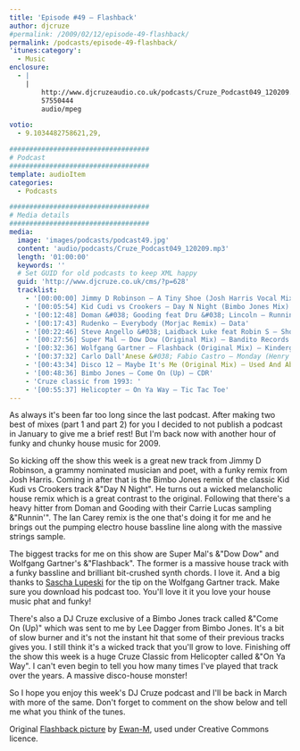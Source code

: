 ```yaml
---
title: 'Episode #49 – Flashback'
author: djcruze
#permalink: /2009/02/12/episode-49-flashback/
permalink: /podcasts/episode-49-flashback/
'itunes:category':
  - Music
enclosure:
  - |
    |
        http://www.djcruzeaudio.co.uk/podcasts/Cruze_Podcast049_120209.mp3
        57550444
        audio/mpeg

votio:
  - 9.1034482758621,29,

###################################
# Podcast
###################################
template: audioItem
categories:
  - Podcasts

###################################
# Media details
###################################
media:
  image: 'images/podcasts/podcast49.jpg'
  content: 'audio/podcasts/Cruze_Podcast049_120209.mp3'
  length: '01:00:00'
  keywords: ''
  # Set GUID for old podcasts to keep XML happy
  guid: 'http://www.djcruze.co.uk/cms/?p=628'
  tracklist:
    - '[00:00:00] Jimmy D Robinson – A Tiny Shoe (Josh Harris Vocal Mix) – J Music Group'
    - '[00:05:54] Kid Cudi vs Crookers – Day N Night (Bimbo Jones Mix) – Fools Gold'
    - '[00:12:48] Doman &#038; Gooding feat Dru &#038; Lincoln – Runnin (Ian Carey Remix) – Positiva'
    - '[00:17:43] Rudenko – Everybody (Morjac Remix) – Data'
    - '[00:22:46] Steve Angello &#038; Laidback Luke feat Robin S – Show Me Love (AC Slater Vocal Mix) – Data'
    - '[00:27:56] Super Mal – Dow Dow (Original Mix) – Bandito Records'
    - '[00:32:36] Wolfgang Gartner – Flashback (Original Mix) – Kindergarten'
    - '[00:37:32] Carlo Dall'Anese &#038; Fabio Castro – Monday (Henry John Morgan Remix) – Oxyd'
    - '[00:43:34] Disco 12 – Maybe It's Me (Original Mix) – Used And Abused'
    - '[00:48:36] Bimbo Jones – Come On (Up) – CDR'
    - 'Cruze classic from 1993: '
    - '[00:55:37] Helicopter – On Ya Way – Tic Tac Toe'
---
```


As always it's been far too long since the last podcast. After making two best of mixes (part 1 and part 2) for you I decided to not publish a podcast in January to give me a brief rest! But I'm back now with another hour of funky and chunky house music for 2009.

So kicking off the show this week is a great new track from Jimmy D Robinson, a grammy nominated musician and poet, with a funky remix from Josh Harris. Coming in after that is the Bimbo Jones remix of the classic Kid Kudi vs Crookers track &"Day N Night". He turns out a wicked melancholic house remix which is a great contrast to the original. Following that there's a heavy hitter from Doman and Gooding with their Carrie Lucas sampling &"Runnin'". The Ian Carey remix is the one that's doing it for me and he brings out the pumping electro house bassline line along with the massive strings sample.

The biggest tracks for me on this show are Super Mal's &"Dow Dow" and Wolfgang Gartner's &"Flashback". The former is a massive house track with a funky bassline and brilliant bit-crushed synth chords. I love it. And a big thanks to [Sascha Lupeski][2] for the tip on the Wolfgang Gartner track. Make sure you download his podcast too. You'll love it it you love your house music phat and funky!

There's also a DJ Cruze exclusive of a Bimbo Jones track called &"Come On (Up)" which was sent to me by Lee Dagger from Bimbo Jones. It's a bit of slow burner and it's not the instant hit that some of their previous tracks gives you. I still think it's a wicked track that you'll grow to love. Finishing off the show this week is a huge Cruze Classic from Helicopter called &"On Ya Way". I can't even begin to tell you how many times I've played that track over the years. A massive disco-house monster!

So I hope you enjoy this week's DJ Cruze podcast and I'll be back in March with more of the same. Don't forget to comment on the show below and tell me what you think of the tunes.

Original [Flashback picture][5] by [Ewan-M][6], used under Creative Commons licence.

[1]: http://www.djcruze.co.uk/cms/wp-content/uploads/2009/02/podcast49.jpg
[2]: http://www.saschalupeski.com/
[3]: http://www.djcruze.co.uk/cms/wp-content/DownloadButton.gif
[4]: http://www.djcruzeaudio.co.uk/podcasts/Cruze_Podcast049_120209.mp3
[5]: http://www.flickr.com/photos/55935853@N00/2432815403/
[6]: http://www.flickr.com/photos/55935853@N00/
